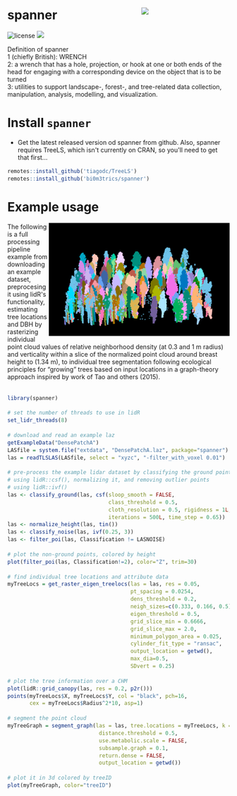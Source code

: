 # spanner <img src="https://github.com/bi0m3trics/spanner/blob/master/img/snapper_hex_logo.png" width="200" align="right"/>
![license](https://img.shields.io/badge/Licence-GPL--3-blue.svg) 
[![](https://www.r-pkg.org/badges/version/spanner)](https://cran.r-project.org/package=spanner)

Definition of spanner
<br/>1 (chiefly British): WRENCH
<br/>2: a wrench that has a hole, projection, or hook at one or both ends of the head for engaging with a corresponding device on the object that is to be turned
<br/>3: utilities to support landscape-, forest-, and tree-related data collection, manipulation, analysis, modelling, and visualization. 

# Install `spanner`

* Get the latest released version od spanner from github. Also, spanner requires TreeLS, which isn't currently on CRAN, so you'll need to get that first...

```r
remotes::install_github('tiagodc/TreeLS')
remotes::install_github('bi0m3trics/spanner')
```

# Example usage

<img align="right" src="./img/graph.gif">

The following is a full processing pipeline example from downloading an example dataset, preprocesing it using lidR's functionality, estimating tree locations and DBH by rasterizing individual point cloud values of relative neighborhood density (at 0.3 and 1 m radius) and verticality within a slice of the normalized point cloud around breast height to 
(1.34 m), to individual tree segmentation following ecological principles for “growing” trees based on input locations in a graph-theory approach inspired by work of Tao and others (2015).<br/><br/>

```r
library(spanner)

# set the number of threads to use in lidR
set_lidr_threads(8)

# download and read an example laz
getExampleData("DensePatchA")
LASfile = system.file("extdata", "DensePatchA.laz", package="spanner")
las = readTLSLAS(LASfile, select = "xyzc", "-filter_with_voxel 0.01")

# pre-process the example lidar dataset by classifying the ground points
# using lidR::csf(), normalizing it, and removing outlier points 
# using lidR::ivf()
las <- classify_ground(las, csf(sloop_smooth = FALSE, 
                                class_threshold = 0.5,
                                cloth_resolution = 0.5, rigidness = 1L, 
                                iterations = 500L, time_step = 0.65))
las <- normalize_height(las, tin())
las <- classify_noise(las, ivf(0.25, 3))
las <- filter_poi(las, Classification != LASNOISE)

# plot the non-ground points, colored by height
plot(filter_poi(las, Classification!=2), color="Z", trim=30)

# find individual tree locations and attribute data
myTreeLocs = get_raster_eigen_treelocs(las = las, res = 0.05, 
                                       pt_spacing = 0.0254, 
                                       dens_threshold = 0.2, 
                                       neigh_sizes=c(0.333, 0.166, 0.5), 
                                       eigen_threshold = 0.5, 
                                       grid_slice_min = 0.6666, 
                                       grid_slice_max = 2.0,
                                       minimum_polygon_area = 0.025, 
                                       cylinder_fit_type = "ransac", 
                                       output_location = getwd(), 
                                       max_dia=0.5, 
                                       SDvert = 0.25)

# plot the tree information over a CHM
plot(lidR::grid_canopy(las, res = 0.2, p2r()))
points(myTreeLocs$X, myTreeLocs$Y, col = "black", pch=16, 
       cex = myTreeLocs$Radius^2*10, asp=1)

# segment the point cloud 
myTreeGraph = segment_graph(las = las, tree.locations = myTreeLocs, k = 50, 
                             distance.threshold = 0.5,
                             use.metabolic.scale = FALSE, 
                             subsample.graph = 0.1, 
                             return.dense = FALSE,
                             output_location = getwd())

# plot it in 3d colored by treeID
plot(myTreeGraph, color="treeID")
```
